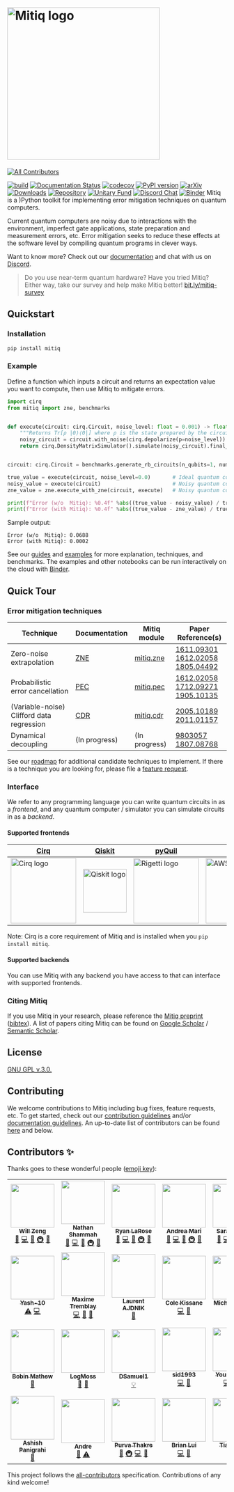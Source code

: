 # <a href="https://github.com/unitaryfund/mitiq"><img src="https://github.com/unitaryfund/mitiq/blob/master/docs/source/img/mitiq-logo.png?raw=true" alt="Mitiq logo" width="350"/></a>

<!-- ALL-CONTRIBUTORS-BADGE:START - Do not remove or modify this section -->
[![All Contributors](https://img.shields.io/badge/all_contributors-25-orange.svg?style=flat-square)](#contributors-)
<!-- ALL-CONTRIBUTORS-BADGE:END -->
[![build](https://github.com/unitaryfund/mitiq/workflows/build/badge.svg)](https://github.com/unitaryfund/mitiq/actions)
[![Documentation Status](https://readthedocs.org/projects/mitiq/badge/?version=stable)](https://mitiq.readthedocs.io/en/stable/)
[![codecov](https://codecov.io/gh/unitaryfund/mitiq/branch/master/graph/badge.svg)](https://codecov.io/gh/unitaryfund/mitiq)
[![PyPI version](https://badge.fury.io/py/mitiq.svg)](https://badge.fury.io/py/mitiq)
[![arXiv](https://img.shields.io/badge/arXiv-2009.04417-<COLOR>.svg)](https://arxiv.org/abs/2009.04417)
[![Downloads](https://static.pepy.tech/personalized-badge/mitiq?period=total&units=international_system&left_color=black&right_color=green&left_text=Downloads)](https://pepy.tech/project/mitiq)
[![Repository](https://img.shields.io/badge/GitHub-5C5C5C.svg?logo=github)](https://github.com/unitaryfund/mitiq)
[![Unitary Fund](https://img.shields.io/badge/Supported%20By-Unitary%20Fund-FFFF00.svg)](http://unitary.fund)
[![Discord Chat](https://img.shields.io/badge/dynamic/json?color=blue&label=Discord&query=approximate_presence_count&suffix=%20online.&url=https%3A%2F%2Fdiscord.com%2Fapi%2Finvites%2FJqVGmpkP96%3Fwith_counts%3Dtrue)](http://discord.unitary.fund)
[![Binder](https://mybinder.org/badge_logo.svg)](https://mybinder.org/v2/gh/unitaryfund/mitiq/master?filepath=%2Fdocs%2Fsource%2Fexamples)
Mitiq is a )Python toolkit for implementing error mitigation techniques on
quantum computers.

Current quantum computers are noisy due to interactions with the environment,
imperfect gate applications, state preparation and measurement errors, etc.
Error mitigation seeks to reduce these effects at the software level by
compiling quantum programs in clever ways.

Want to know more? Check out our
[documentation](https://mitiq.readthedocs.io/en/stable/guide/guide-overview.html) and chat with us on [Discord](http://discord.unitary.fund).

> Do you use near-term quantum hardware? Have you tried Mitiq? Either way, take our survey and help make Mitiq better! [bit.ly/mitiq-survey](https://bit.ly/mitiq-survey)

## Quickstart

### Installation

```bash
pip install mitiq
```

### Example

Define a function which inputs a circuit and returns an expectation value you want to compute, then use Mitiq to mitigate errors.

```python
import cirq
from mitiq import zne, benchmarks


def execute(circuit: cirq.Circuit, noise_level: float = 0.001) -> float:
    """Returns Tr[ρ |0⟩⟨0|] where ρ is the state prepared by the circuit with depolarizing noise."""
    noisy_circuit = circuit.with_noise(cirq.depolarize(p=noise_level))
    return cirq.DensityMatrixSimulator().simulate(noisy_circuit).final_density_matrix[0, 0].real


circuit: cirq.Circuit = benchmarks.generate_rb_circuits(n_qubits=1, num_cliffords=50)[0]

true_value = execute(circuit, noise_level=0.0)       # Ideal quantum computer.
noisy_value = execute(circuit)                       # Noisy quantum computer.
zne_value = zne.execute_with_zne(circuit, execute)   # Noisy quantum computer + Mitiq.

print(f"Error (w/o  Mitiq): %0.4f" %abs((true_value - noisy_value) / true_value))
print(f"Error (with Mitiq): %0.4f" %abs((true_value - zne_value) / true_value))
```
Sample output:
```
Error (w/o  Mitiq): 0.0688
Error (with Mitiq): 0.0002
```

See our [guides](https://mitiq.readthedocs.io/en/stable/guide/guide-getting-started.html) and [examples](https://mitiq.readthedocs.io) for more explanation, techniques, and benchmarks.
The examples and other notebooks can be run interactively on the cloud with [Binder](https://mybinder.org/v2/gh/unitaryfund/mitiq/master?filepath=%2Fdocs%2Fsource%2Fexamples).

## Quick Tour

### Error mitigation techniques

| Technique                                 | Documentation                                                                                                   | Mitiq module                                                            | Paper Reference(s)                                                                                  |
|-------------------------------------------|-----------------------------------------------------------------------------------------------------------------|-------------------------------------------------------------------------|-----------------------------------------------------------------------------------------------------|
| Zero-noise extrapolation                  | [ZNE](https://mitiq.readthedocs.io/en/stable/guide/guide-zne.html)                                              | [mitiq.zne](https://github.com/unitaryfund/mitiq/tree/master/mitiq/zne) | [1611.09301](https://arxiv.org/abs/1611.09301)<br>[1612.02058](https://arxiv.org/abs/1612.02058)<br>[1805.04492](https://arxiv.org/abs/1805.04492)|
| Probabilistic error cancellation          | [PEC](https://mitiq.readthedocs.io/en/stable/guide/guide-getting-started.html#probabilistic-error-cancellation) | [mitiq.pec](https://github.com/unitaryfund/mitiq/tree/master/mitiq/pec) | [1612.02058](https://arxiv.org/abs/1612.02058)<br>[1712.09271](https://arxiv.org/abs/1712.09271)<br>[1905.10135](https://arxiv.org/abs/1905.10135)|
| (Variable-noise) Clifford data regression | [CDR](https://mitiq.readthedocs.io/en/stable/examples/cdr_api.html)                                             | [mitiq.cdr](https://github.com/unitaryfund/mitiq/tree/master/mitiq/cdr) | [2005.10189](https://arxiv.org/abs/2005.10189)<br>[2011.01157](https://arxiv.org/abs/2011.01157)    |
| Dynamical decoupling                      | (In progress)                                                                                                   | (In progress)                                                           | [9803057](https://arxiv.org/abs/quant-ph/9803057)<br>[1807.08768](https://arxiv.org/abs/1807.08768) |

See our [roadmap](https://github.com/unitaryfund/mitiq/projects/5) for additional candidate techniques to implement. If there is a technique you are looking for, please file a [feature request](https://github.com/unitaryfund/mitiq/issues/new?assignees=&labels=feature-request&template=feature_request.md&title=).

### Interface

We refer to any programming language you can write quantum circuits in as a *frontend*, and any quantum computer / simulator you can simulate circuits in as a *backend*.

#### Supported frontends

| [Cirq](https://quantumai.google/cirq)                                                                                                                                         | [Qiskit](https://qiskit.org/)                                                                                          | [pyQuil](https://github.com/rigetti/pyquil)                                                                                                             | [Braket](https://github.com/aws/amazon-braket-sdk-python)                                                                                                                         |
|-------------------------------------------------------------------------------------------------------------------------------------------------------------------------------|------------------------------------------------------------------------------------------------------------------------|---------------------------------------------------------------------------------------------------------------------------------------------------------|-----------------------------------------------------------------------------------------------------------------------------------------------------------------------------------|
| <a href="https://quantumai.google/cirq"><img src="https://raw.githubusercontent.com/quantumlib/Cirq/master/docs/images/Cirq_logo_color.png" alt="Cirq logo" width="150"/></a> | <a href="https://qiskit.org/"><img src="https://qiskit.org/images/qiskit-logo.png" alt="Qiskit logo" width="100"/></a> | <a href="https://github.com/rigetti/pyquil"><img src="https://www.rigetti.com/uploads/Logos/logo-rigetti-gray.jpg" alt="Rigetti logo" width="150"/></a> | <a href="https://github.com/aws/amazon-braket-sdk-python"><img src="https://a0.awsstatic.com/libra-css/images/logos/aws_logo_smile_1200x630.png" alt="AWS logo" width="150"/></a> |

Note: Cirq is a core requirement of Mitiq and is installed when you `pip install mitiq`.

#### Supported backends

You can use Mitiq with any backend you have access to that can interface with supported frontends.

### Citing Mitiq

If you use Mitiq in your research, please reference the [Mitiq preprint](https://arxiv.org/abs/2009.04417) ([bibtex](https://arxiv2bibtex.org/?q=2009.04417&format=bibtex)). A list of papers citing Mitiq can be found on [Google Scholar](https://scholar.google.com/scholar?cites=12810395086731011605) / [Semantic Scholar](https://www.semanticscholar.org/paper/Mitiq%3A-A-software-package-for-error-mitigation-on-LaRose-Mari/dc55b366d5b2212c6df8cd5c0bf05bab13104bd7#citing-papers).

## License

[GNU GPL v.3.0.](https://github.com/unitaryfund/mitiq/blob/master/LICENSE)

## Contributing

We welcome contributions to Mitiq including bug fixes, feature requests, etc. To get started, check out our [contribution
guidelines](https://mitiq.readthedocs.io/en/stable/toc_contributing.html) and/or [documentation guidelines](https://mitiq.readthedocs.io/en/stable/contributing_docs.html).
An up-to-date list of contributors can be found [here](https://github.com/unitaryfund/mitiq/graphs/contributors) and below.

## Contributors ✨

Thanks goes to these wonderful people ([emoji key](https://allcontributors.org/docs/en/emoji-key)):

<!-- ALL-CONTRIBUTORS-LIST:START - Do not remove or modify this section -->
<!-- prettier-ignore-start -->
<!-- markdownlint-disable -->
<table>
  <tr>
    <td align="center"><a href="http://willzeng.com"><img src="https://avatars.githubusercontent.com/u/5214594?v=4?s=100" width="100px;" alt=""/><br /><sub><b>Will Zeng</b></sub></a><br /><a href="#maintenance-willzeng" title="Maintenance">🚧</a> <a href="https://github.com/unitaryfund/mitiq/commits?author=willzeng" title="Code">💻</a> <a href="https://github.com/unitaryfund/mitiq/commits?author=willzeng" title="Documentation">📖</a> <a href="#infra-willzeng" title="Infrastructure (Hosting, Build-Tools, etc)">🚇</a> <a href="#ideas-willzeng" title="Ideas, Planning, & Feedback">🤔</a></td>
    <td align="center"><a href="https://www.nathanshammah.com"><img src="https://avatars.githubusercontent.com/u/14573436?v=4?s=100" width="100px;" alt=""/><br /><sub><b>Nathan Shammah</b></sub></a><br /><a href="#maintenance-nathanshammah" title="Maintenance">🚧</a> <a href="https://github.com/unitaryfund/mitiq/commits?author=nathanshammah" title="Code">💻</a> <a href="https://github.com/unitaryfund/mitiq/commits?author=nathanshammah" title="Documentation">📖</a> <a href="#infra-nathanshammah" title="Infrastructure (Hosting, Build-Tools, etc)">🚇</a> <a href="#ideas-nathanshammah" title="Ideas, Planning, & Feedback">🤔</a></td>
    <td align="center"><a href="http://ryanlarose.com"><img src="https://avatars.githubusercontent.com/u/32416820?v=4?s=100" width="100px;" alt=""/><br /><sub><b>Ryan LaRose</b></sub></a><br /><a href="#maintenance-rmlarose" title="Maintenance">🚧</a> <a href="https://github.com/unitaryfund/mitiq/commits?author=rmlarose" title="Code">💻</a> <a href="https://github.com/unitaryfund/mitiq/commits?author=rmlarose" title="Documentation">📖</a> <a href="#infra-rmlarose" title="Infrastructure (Hosting, Build-Tools, etc)">🚇</a> <a href="#ideas-rmlarose" title="Ideas, Planning, & Feedback">🤔</a></td>
    <td align="center"><a href="https://sites.google.com/site/andreamari84/home"><img src="https://avatars.githubusercontent.com/u/46054446?v=4?s=100" width="100px;" alt=""/><br /><sub><b>Andrea Mari</b></sub></a><br /><a href="#maintenance-andreamari" title="Maintenance">🚧</a> <a href="https://github.com/unitaryfund/mitiq/commits?author=andreamari" title="Code">💻</a> <a href="https://github.com/unitaryfund/mitiq/commits?author=andreamari" title="Documentation">📖</a> <a href="#infra-andreamari" title="Infrastructure (Hosting, Build-Tools, etc)">🚇</a> <a href="#ideas-andreamari" title="Ideas, Planning, & Feedback">🤔</a></td>
    <td align="center"><a href="https://www.sckaiser.com"><img src="https://avatars.githubusercontent.com/u/6486256?v=4?s=100" width="100px;" alt=""/><br /><sub><b>Sarah Kaiser</b></sub></a><br /><a href="#maintenance-crazy4pi314" title="Maintenance">🚧</a> <a href="https://github.com/unitaryfund/mitiq/commits?author=crazy4pi314" title="Code">💻</a> <a href="https://github.com/unitaryfund/mitiq/commits?author=crazy4pi314" title="Documentation">📖</a> <a href="#infra-crazy4pi314" title="Infrastructure (Hosting, Build-Tools, etc)">🚇</a> <a href="#ideas-crazy4pi314" title="Ideas, Planning, & Feedback">🤔</a></td>
    <td align="center"><a href="http://karalekas.com"><img src="https://avatars.githubusercontent.com/u/3578739?v=4?s=100" width="100px;" alt=""/><br /><sub><b>Peter Karalekas</b></sub></a><br /><a href="#maintenance-karalekas" title="Maintenance">🚧</a> <a href="https://github.com/unitaryfund/mitiq/commits?author=karalekas" title="Code">💻</a> <a href="https://github.com/unitaryfund/mitiq/commits?author=karalekas" title="Documentation">📖</a> <a href="#infra-karalekas" title="Infrastructure (Hosting, Build-Tools, etc)">🚇</a> <a href="#ideas-karalekas" title="Ideas, Planning, & Feedback">🤔</a></td>
    <td align="center"><a href="https://github.com/francespoblete"><img src="https://avatars.githubusercontent.com/u/65167390?v=4?s=100" width="100px;" alt=""/><br /><sub><b>francespoblete</b></sub></a><br /><a href="#design-francespoblete" title="Design">🎨</a></td>
  </tr>
  <tr>
    <td align="center"><a href="https://github.com/Yash-10"><img src="https://avatars.githubusercontent.com/u/68844397?v=4?s=100" width="100px;" alt=""/><br /><sub><b>Yash-10</b></sub></a><br /><a href="https://github.com/unitaryfund/mitiq/commits?author=Yash-10" title="Tests">⚠️</a> <a href="https://github.com/unitaryfund/mitiq/commits?author=Yash-10" title="Code">💻</a></td>
    <td align="center"><a href="https://github.com/maxtremblay"><img src="https://avatars.githubusercontent.com/u/52462375?v=4?s=100" width="100px;" alt=""/><br /><sub><b>Maxime Tremblay</b></sub></a><br /><a href="https://github.com/unitaryfund/mitiq/commits?author=maxtremblay" title="Code">💻</a> <a href="https://github.com/unitaryfund/mitiq/commits?author=maxtremblay" title="Documentation">📖</a> <a href="#ideas-maxtremblay" title="Ideas, Planning, & Feedback">🤔</a></td>
    <td align="center"><a href="https://github.com/LaurentAjdnik"><img src="https://avatars.githubusercontent.com/u/83899250?v=4?s=100" width="100px;" alt=""/><br /><sub><b>Laurent AJDNIK</b></sub></a><br /><a href="https://github.com/unitaryfund/mitiq/commits?author=LaurentAjdnik" title="Documentation">📖</a></td>
    <td align="center"><a href="https://github.com/ckissane"><img src="https://avatars.githubusercontent.com/u/9607290?v=4?s=100" width="100px;" alt=""/><br /><sub><b>Cole Kissane</b></sub></a><br /><a href="https://github.com/unitaryfund/mitiq/commits?author=ckissane" title="Code">💻</a> <a href="https://github.com/unitaryfund/mitiq/issues?q=author%3Ackissane" title="Bug reports">🐛</a></td>
    <td align="center"><a href="http://www.mustythoughts.com"><img src="https://avatars.githubusercontent.com/u/7314136?v=4?s=100" width="100px;" alt=""/><br /><sub><b>Michał Stęchły</b></sub></a><br /><a href="https://github.com/unitaryfund/mitiq/commits?author=mstechly" title="Code">💻</a></td>
    <td align="center"><a href="http://kunalmarwaha.com"><img src="https://avatars.githubusercontent.com/u/2541209?v=4?s=100" width="100px;" alt=""/><br /><sub><b>Kunal Marwaha</b></sub></a><br /><a href="https://github.com/unitaryfund/mitiq/commits?author=marwahaha" title="Documentation">📖</a></td>
    <td align="center"><a href="https://github.com/k-m-schultz"><img src="https://avatars.githubusercontent.com/u/15523976?v=4?s=100" width="100px;" alt=""/><br /><sub><b>k-m-schultz</b></sub></a><br /><a href="#example-k-m-schultz" title="Examples">💡</a></td>
  </tr>
  <tr>
    <td align="center"><a href="http://www.linkedin.com/in/bobin-mathew"><img src="https://avatars.githubusercontent.com/u/32351527?v=4?s=100" width="100px;" alt=""/><br /><sub><b>Bobin Mathew</b></sub></a><br /><a href="https://github.com/unitaryfund/mitiq/commits?author=BobinMathew" title="Documentation">📖</a></td>
    <td align="center"><a href="https://github.com/LogMoss"><img src="https://avatars.githubusercontent.com/u/61593765?v=4?s=100" width="100px;" alt=""/><br /><sub><b>LogMoss</b></sub></a><br /><a href="https://github.com/unitaryfund/mitiq/commits?author=LogMoss" title="Documentation">📖</a> <a href="https://github.com/unitaryfund/mitiq/issues?q=author%3ALogMoss" title="Bug reports">🐛</a></td>
    <td align="center"><a href="https://github.com/DSamuel1"><img src="https://avatars.githubusercontent.com/u/40476737?v=4?s=100" width="100px;" alt=""/><br /><sub><b>DSamuel1</b></sub></a><br /><a href="#example-DSamuel1" title="Examples">💡</a></td>
    <td align="center"><a href="https://github.com/sid1993"><img src="https://avatars.githubusercontent.com/u/4842078?v=4?s=100" width="100px;" alt=""/><br /><sub><b>sid1993</b></sub></a><br /><a href="https://github.com/unitaryfund/mitiq/commits?author=sid1993" title="Code">💻</a> <a href="https://github.com/unitaryfund/mitiq/issues?q=author%3Asid1993" title="Bug reports">🐛</a></td>
    <td align="center"><a href="https://github.com/yhindy"><img src="https://avatars.githubusercontent.com/u/11757328?v=4?s=100" width="100px;" alt=""/><br /><sub><b>Yousef Hindy</b></sub></a><br /><a href="https://github.com/unitaryfund/mitiq/commits?author=yhindy" title="Code">💻</a> <a href="https://github.com/unitaryfund/mitiq/commits?author=yhindy" title="Tests">⚠️</a> <a href="https://github.com/unitaryfund/mitiq/commits?author=yhindy" title="Documentation">📖</a></td>
    <td align="center"><a href="https://github.com/elmandouh"><img src="https://avatars.githubusercontent.com/u/73552047?v=4?s=100" width="100px;" alt=""/><br /><sub><b>Mohamed El Mandouh</b></sub></a><br /><a href="https://github.com/unitaryfund/mitiq/commits?author=elmandouh" title="Code">💻</a> <a href="https://github.com/unitaryfund/mitiq/commits?author=elmandouh" title="Tests">⚠️</a> <a href="https://github.com/unitaryfund/mitiq/commits?author=elmandouh" title="Documentation">📖</a></td>
    <td align="center"><a href="https://github.com/Aaron-Robertson"><img src="https://avatars.githubusercontent.com/u/58564008?v=4?s=100" width="100px;" alt=""/><br /><sub><b>Aaron Robertson</b></sub></a><br /><a href="#example-Aaron-Robertson" title="Examples">💡</a> <a href="https://github.com/unitaryfund/mitiq/commits?author=Aaron-Robertson" title="Tests">⚠️</a> <a href="https://github.com/unitaryfund/mitiq/issues?q=author%3AAaron-Robertson" title="Bug reports">🐛</a></td>
  </tr>
  <tr>
    <td align="center"><a href="https://ashishpanigrahi.me"><img src="https://avatars.githubusercontent.com/u/59497618?v=4?s=100" width="100px;" alt=""/><br /><sub><b>Ashish Panigrahi</b></sub></a><br /><a href="https://github.com/unitaryfund/mitiq/commits?author=paniash" title="Documentation">📖</a></td>
    <td align="center"><a href="https://github.com/andre-a-alves"><img src="https://avatars.githubusercontent.com/u/20098360?v=4?s=100" width="100px;" alt=""/><br /><sub><b>Andre</b></sub></a><br /><a href="https://github.com/unitaryfund/mitiq/commits?author=andre-a-alves" title="Documentation">📖</a> <a href="https://github.com/unitaryfund/mitiq/commits?author=andre-a-alves" title="Tests">⚠️</a></td>
    <td align="center"><a href="https://github.com/purva-thakre"><img src="https://avatars.githubusercontent.com/u/66048318?v=4?s=100" width="100px;" alt=""/><br /><sub><b>Purva Thakre</b></sub></a><br /><a href="https://github.com/unitaryfund/mitiq/commits?author=purva-thakre" title="Documentation">📖</a> <a href="#infra-purva-thakre" title="Infrastructure (Hosting, Build-Tools, etc)">🚇</a> <a href="https://github.com/unitaryfund/mitiq/commits?author=purva-thakre" title="Code">💻</a> <a href="#ideas-purva-thakre" title="Ideas, Planning, & Feedback">🤔</a></td>
    <td align="center"><a href="https://github.com/briancylui"><img src="https://avatars.githubusercontent.com/u/18178086?v=4?s=100" width="100px;" alt=""/><br /><sub><b>Brian Lui</b></sub></a><br /><a href="https://github.com/unitaryfund/mitiq/commits?author=briancylui" title="Code">💻</a> <a href="https://github.com/unitaryfund/mitiq/issues?q=author%3Abriancylui" title="Bug reports">🐛</a></td>
    <td align="center"><a href="https://github.com/HaoTy"><img src="https://avatars.githubusercontent.com/u/36152061?v=4?s=100" width="100px;" alt=""/><br /><sub><b>Tianyi Hao</b></sub></a><br /><a href="https://github.com/unitaryfund/mitiq/commits?author=HaoTy" title="Code">💻</a> <a href="https://github.com/unitaryfund/mitiq/issues?q=author%3AHaoTy" title="Bug reports">🐛</a></td>
  </tr>
</table>

<!-- markdownlint-restore -->
<!-- prettier-ignore-end -->

<!-- ALL-CONTRIBUTORS-LIST:END -->

This project follows the [all-contributors](https://github.com/all-contributors/all-contributors) specification. Contributions of any kind welcome!
